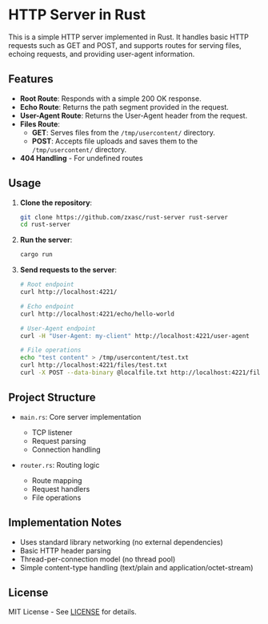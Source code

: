 # HTTP Server in Rust

This is a simple HTTP server implemented in Rust. It handles basic HTTP requests such as GET and POST, and supports routes for serving files, echoing requests, and providing user-agent information.

## Features

- **Root Route**: Responds with a simple 200 OK response.
- **Echo Route**: Returns the path segment provided in the request.
- **User-Agent Route**: Returns the User-Agent header from the request.
- **Files Route**:
    - **GET**: Serves files from the `/tmp/usercontent/` directory.
    - **POST**: Accepts file uploads and saves them to the `/tmp/usercontent/` directory.
- **404 Handling** - For undefined routes

## Usage

1. **Clone the repository**:
   ```bash
   git clone https://github.com/zxasc/rust-server rust-server 
   cd rust-server
   ```
   
2. **Run the server**:
    ```bash
    cargo run
    ```
   
3. **Send requests to the server**:
    ```bash
    # Root endpoint
    curl http://localhost:4221/

    # Echo endpoint
    curl http://localhost:4221/echo/hello-world

    # User-Agent endpoint
    curl -H "User-Agent: my-client" http://localhost:4221/user-agent

    # File operations
    echo "test content" > /tmp/usercontent/test.txt
    curl http://localhost:4221/files/test.txt
    curl -X POST --data-binary @localfile.txt http://localhost:4221/files/uploaded.txt 
    ```
   
## Project Structure

- `main.rs`: Core server implementation
  - TCP listener
  - Request parsing
  - Connection handling
  
- `router.rs`: Routing logic
  - Route mapping 
  - Request handlers
  - File operations
  
## Implementation Notes
- Uses standard library networking (no external dependencies)
- Basic HTTP header parsing
- Thread-per-connection model (no thread pool)
- Simple content-type handling (text/plain and application/octet-stream)

## License
MIT License - See [LICENSE](./LICENSE) for details.
